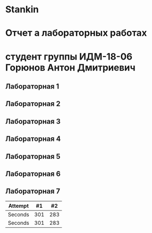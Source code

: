 # Stankin
# Отчет а лабораторных работах
# студент группы ИДМ-18-06 Горюнов Антон Дмитриевич

## Лабораторная 1

## Лабораторная 2

## Лабораторная 3

## Лабораторная 4

## Лабораторная 5

## Лабораторная 6

## Лабораторная 7



| Attempt | #1  | #2  |
| :---:   | :-: | :-: |
| Seconds | 301 | 283 |
| Seconds | 301 | 283 |
